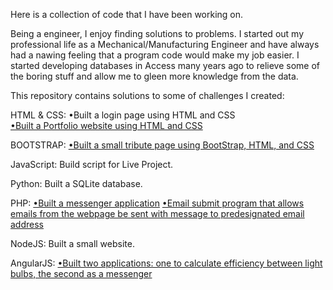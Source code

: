 Here is a collection of code that I have been working on.

Being a engineer, I enjoy finding solutions to problems.  I started out my professional life as a Mechanical/Manufacturing Engineer and have always had a nawing feeling that a program code would make my job easier.  I started developing databases in Access many years ago to relieve some of the boring stuff and allow me to gleen more knowledge from the data.

This repository contains solutions to some of challenges I created:

HTML & CSS:
•Built a login page using HTML and CSS</br>
<a href="https://github.com/ChrisW68/Project_Folder/tree/master/Portfolio">•Built a Portfolio website using HTML and CSS</a>

BOOTSTRAP:
<a href="https://github.com/ChrisW68/Tribute_Page">•Built a small tribute page using BootStrap, HTML, and CSS</a>

JavaScript:
Build script for Live Project.

Python:
Built a SQLite database.

PHP:
<a href="https://github.com/ChrisW68/Project_Folder/tree/master/PHP%20programs/AJAX%20%26%20PHP%20Chat%20messenger">•Built a messenger application</a> 
<a href="https://github.com/ChrisW68/Project_Folder/tree/master/PHP%20programs">•Email submit program that allows emails from the webpage be sent with message to predesignated email address</a>


NodeJS:
Built a small website.

AngularJS:
<a href="https://github.com/ChrisW68/Project_Folder/tree/master/AngularJS">•Built two applications: one to calculate efficiency between light bulbs, the second as a messenger</a>



